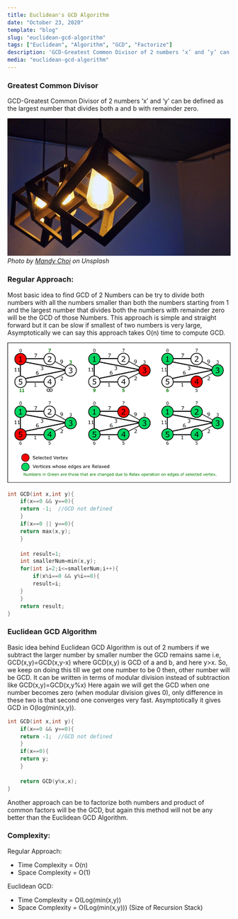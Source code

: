 ```yaml
---
title: Euclidean's GCD Algorithm
date: "October 23, 2020"
template: "blog"
slug: "euclidean-gcd-algorithm"
tags: ["Euclidean", "Algorithm", "GCD", "Factorize"]
description: 'GCD-Greatest Common Divisor of 2 numbers ‘x’ and ‘y’ can be defined as the largest number that divides both a and b with remainder zero.'
media: "euclidean-gcd-algorithm"
---
```


### Greatest Common Divisor
GCD-Greatest Common Divisor of 2 numbers ‘x’ and ‘y’ can be defined as the largest number that divides both a and b with remainder zero.


![Photo by Mandy Choi](../../images/dijkstra-algorithm.jpg)
*Photo by [Mandy Choi](https://unsplash.com/@mandddysweettt?utm_source=unsplash&amp;utm_medium=referral&amp;utm_content=creditCopyText) on Unsplash*


### Regular Approach:
Most basic idea to find GCD of 2 Numbers can be try to divide both numbers with all the numbers smaller than both the numbers starting from 1 and the largest number that divides both the numbers with remainder zero will be the GCD of those Numbers. This approach is simple and straight forward but it can be slow if smallest of two numbers is very large, Asymptotically we can say this approach takes O(n) time to compute GCD.

![](../../images/dijkstra-algorithm-solution.png)


```cpp
int GCD(int x,int y){
    if(x==0 && y==0){
	return -1;	//GCD not defined
    }
    if(x==0 || y==0){
	return max(x,y);
    }

    int result=1;
    int smallerNum=min(x,y);
    for(int i=2;i<=smallerNum;i++){
        if(x%i==0 && y%i==0){
	    result=i;
	}
    }
    return result;
}
```

### Euclidean GCD Algorithm
Basic idea behind Euclidean GCD Algorithm is out of 2 numbers if we subtract the larger number by smaller number the GCD remains same i.e,
GCD(x,y)=GCD(x,y-x) where GCD(x,y) is GCD of a and b, and here y>x.
So, we keep on doing this till we get one number to be 0 then, other number will be GCD.
It can be written in terms of modular division instead of subtraction like 
				GCD(x,y)=GCD(x,y%x)
Here again we will get the GCD when one number becomes zero (when modular division gives 0), only difference in  these two is that second one converges very fast. Asymptotically it gives GCD in O(log(min(x,y)).

```cpp
int GCD(int x,int y){
    if(x==0 && y==0){
	return -1;	//GCD not defined
    }
    if(x==0){
	return y;
    }

    return GCD(y%x,x);
}
```
Another approach can be to factorize both numbers and product of common factors will be the GCD, but again this method will not be any better than the Euclidean GCD Algorithm.

### Complexity:
Regular Approach:
- Time Complexity = O(n)			
- Space Complexity = O(1)

Euclidean GCD:
- Time Complexity = O(Log(min(x,y))		
- Space Complexity = O(Log(min(x,y))) (Size of Recursion Stack)


